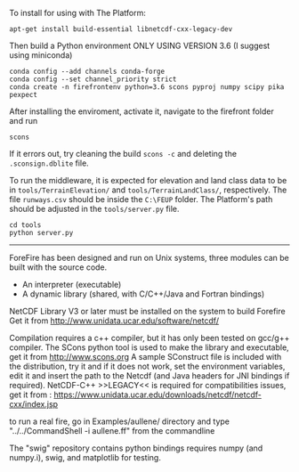 To install for using with The Platform:

```
apt-get install build-essential libnetcdf-cxx-legacy-dev
``` 

Then build a Python environment ONLY USING VERSION 3.6 (I suggest using miniconda)

```
conda config --add channels conda-forge
conda config --set channel_priority strict
conda create -n firefrontenv python=3.6 scons pyproj numpy scipy pika pexpect
```

After installing the enviroment, activate it, navigate to the firefront folder and run

```
scons
```

If it errors out, try cleaning the build `scons -c` and deleting the `.sconsign.dblite` file.

To run the middleware, it is expected for elevation and land class data to be in `tools/TerrainElevation/` and `tools/TerrainLandClass/`, respectively. The file `runways.csv` should be inside the `C:\FEUP` folder. The Platform's path should be adjusted in the `tools/server.py` file.

```
cd tools
python server.py
```


---

ForeFire has been designed and run on Unix systems, three modules can be built with the source code.

  - An interpreter (executable)
  - A dynamic library (shared, with C/C++/Java and Fortran bindings)

NetCDF  Library V3 or later must be installed on the system to build Forefire
Get it from http://www.unidata.ucar.edu/software/netcdf/

Compilation requires a c++ compiler, but it has only been tested on gcc/g++ compiler.
The SCons python tool is used to make the library and executable, get it from  http://www.scons.org
A sample SConstruct file is included with the distribution, try it and if it does not work, set the environment variables, edit it and insert the path to the Netcdf (and Java headers for JNI bindings if required).
NetCDF-C++ >>LEGACY<< is required for compatibilities issues, get it from :
https://www.unidata.ucar.edu/downloads/netcdf/netcdf-cxx/index.jsp

to run a real fire, go in Examples/aullene/ directory and  type "../../CommandShell -i aullene.ff" from the commandline

The "swig" repository contains python bindings requires numpy (and numpy.i), swig, and matplotlib for testing. 
